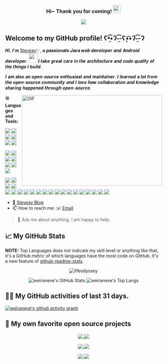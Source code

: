 <h3 align="center">
    Hi~ Thank you for coming!
    <img src="https://media.giphy.com/media/hvRJCLFzcasrR4ia7z/giphy.gif" width="25px">
</h3>

<p align="center">
    <img src="https://readme-typing-svg.herokuapp.com?color=e65e2a&width=280&height=45&lines=Stay+hungry,+Stay+foolish">
</p>

## Welcome to my GitHub profile! ʕ•̫͡•ʔ-̫͡-ʕ•͓͡•ʔ-̫͡-ʔ
<!-- Weird English generator - https://www.dute.org/weird-fonts -->

𝑯𝒊, 𝑰'𝒎 [Steveay](http://www.steveay.com)✨, 𝒂 𝒑𝒂𝒔𝒔𝒊𝒐𝒏𝒂𝒕𝒆 𝑱𝒂𝒗𝒂 𝒘𝒆𝒃 𝒅𝒆𝒗𝒆𝒍𝒐𝒑𝒆𝒓 𝒂𝒏𝒅 𝑨𝒏𝒅𝒓𝒐𝒊𝒅 𝒅𝒆𝒗𝒆𝒍𝒐𝒑𝒆𝒓. <img src="https://media.giphy.com/media/WUlplcMpOCEmTGBtBW/giphy.gif" width="30">𝑰 𝒕𝒂𝒌𝒆 𝒈𝒓𝒆𝒂𝒕 𝒄𝒂𝒓𝒆 𝒊𝒏 𝒕𝒉𝒆 𝒂𝒓𝒄𝒉𝒊𝒕𝒆𝒄𝒕𝒖𝒓𝒆 𝒂𝒏𝒅 𝒄𝒐𝒅𝒆 𝒒𝒖𝒂𝒍𝒊𝒕𝒚 𝒐𝒇 𝒕𝒉𝒆 𝒕𝒉𝒊𝒏𝒈𝒔 𝑰 𝒃𝒖𝒊𝒍𝒅.

𝑰 𝒂𝒎 𝒂𝒍𝒔𝒐 𝒂𝒏 𝒐𝒑𝒆𝒏-𝒔𝒐𝒖𝒓𝒄𝒆 𝒆𝒏𝒕𝒉𝒖𝒔𝒊𝒂𝒔𝒕 𝒂𝒏𝒅 𝒎𝒂𝒊𝒏𝒕𝒂𝒊𝒏𝒆𝒓. 𝑰 𝒍𝒆𝒂𝒓𝒏𝒆𝒅 𝒂 𝒍𝒐𝒕 𝒇𝒓𝒐𝒎 𝒕𝒉𝒆 𝒐𝒑𝒆𝒏-𝒔𝒐𝒖𝒓𝒄𝒆 𝒄𝒐𝒎𝒎𝒖𝒏𝒊𝒕𝒚 𝒂𝒏𝒅 𝑰 𝒍𝒐𝒗𝒆 𝒉𝒐𝒘 𝒄𝒐𝒍𝒍𝒂𝒃𝒐𝒓𝒂𝒕𝒊𝒐𝒏 𝒂𝒏𝒅 𝒌𝒏𝒐𝒘𝒍𝒆𝒅𝒈𝒆 𝒔𝒉𝒂𝒓𝒊𝒏𝒈 𝒉𝒂𝒑𝒑𝒆𝒏𝒆𝒅 𝒕𝒉𝒓𝒐𝒖𝒈𝒉 𝒐𝒑𝒆𝒏-𝒔𝒐𝒖𝒓𝒄𝒆.

<!-- code.gif -->
<img align="right" alt="GIF" src="https://github.com/weiraneve/weiraneve/blob/main/assets/code.gif?raw=true" width="450" height="290" />

🛠️ **Languages and Tools:**

[![](https://img.shields.io/badge/Linux-CentOS-9D5002?style=flat-square&logo=ubuntu&logoColor=ffffff)](https://ubuntu.com/)
[![](https://img.shields.io/badge/MacOS-black?style=flat-square&logo=apple&logoColor=ffffff)](https://www.apple.com/)
[![](https://img.shields.io/badge/Editor-VisualStudio-blue?style=flat-square&logo=VisualStudio&logoColor=ffffff)](https://code.visualstudio.com)
[![](https://img.shields.io/badge/IDE-IDEA-red?style=flat-square&logo=intellij-idea&logoColor=ffffff)](https://www.jetbrains.com/zh-cn/idea/)
[![](https://img.shields.io/badge/IDE-AndroidStudio-049D02?style=flat-square&logo=android-studio&logoColor=ffffff)](https://developer.android.com/studio)
[![](https://img.shields.io/badge/IDE-RustRover-9D2802?style=flat-square&logo=JetBrains&logoColor=ffffff)](https://www.jetbrains.com/rust/)

[![](https://img.shields.io/badge/-Java-9D4802?style=flat-square&logo=openjdk&logoColor=ffffff)](https://www.java.com/)
[![](https://img.shields.io/badge/-Python-3776AB?style=flat-square&logo=python&logoColor=ffffff)](https://www.python.org/)
[![](https://img.shields.io/badge/-Kotlin-dc382d?style=flat-square&logo=kotlin&logoColor=white)](https://kotlinlang.org)
[![](https://img.shields.io/badge/-Dart-007371?style=flat-square&logo=dart&logoColor=white)](https://dart.dev)
[![](https://img.shields.io/badge/-JavaScript-dc388d?style=flat-square&logo=javascript&logoColor=white)](https://www.javascript.com/)
[![](https://img.shields.io/badge/-Rust-9D2802?style=flat-square&logo=rust&logoColor=white)](https://www.rust-lang.org/)
[![](https://img.shields.io/badge/-Solidity-95479D?style=flat-square&logo=solidity&logoColor=white)](https://soliditylang.org)

[![](https://img.shields.io/badge/-Spring-6DB33F?style=flat-square&logo=spring&logoColor=white)](https://spring.io/projects/spring-framework/)
[![](https://img.shields.io/badge/-SpringBoot-537836?style=flat-square&logo=springboot&logoColor=white)]()
[![](https://img.shields.io/badge/-SpringCloud-B6F188?style=flat-square&logo=spring&logoColor=black)](https://spring.io/projects/spring-cloud)
[![](https://img.shields.io/badge/-Actix-9D2802?style=flat-square&logo=rust&logoColor=black)](https://actix.rs/)
[![](https://img.shields.io/badge/-Android-269539?style=flat-square&logo=android&logoColor=white)](https://www.android.com/)
[![](https://img.shields.io/badge/-Flutter-007396?style=flat-square&logo=flutter&logoColor=white)](https://flutter.dev/)
[![](https://img.shields.io/badge/-React-008699?style=flat-square&logo=react&logoColor=white)](https://react.dev)
[![](https://img.shields.io/badge/-uniapp-007545?style=flat-square&logo=uniapp&logoColor=white)](https://uniapp.dcloud.net.cn)
[![](https://img.shields.io/badge/-Tauri-f7de4b?style=flat-square&logo=tauri&logoColor=blue)](https://tauri.app)
[![](https://img.shields.io/badge/-Express-E8E5E4?style=flat-square&logo=express&logoColor=blue)](https://expressjs.com)
[![](https://img.shields.io/badge/-Foundry-EAE01B?style=flat-square&logo=foundry&logoColor=blue)](https://learnblockchain.cn/docs/foundry/i18n/zh/)
[![](https://img.shields.io/badge/-Linea-B5FAF9?style=flat-square&logo=linea&logoColor=blue)](https://linea.build)
[![](https://img.shields.io/badge/-Docker-2496ED?style=flat-square&logo=docker&logoColor=ffffff)](https://www.docker.com/)
[![](https://img.shields.io/badge/-MySQL-003545?style=flat-square&logo=mysql&logoColor=white)](https://www.mysql.com/)
[![](https://img.shields.io/badge/-Git-f05032?style=flat-square&logo=git&logoColor=white)](https://git-scm.com/)
[![](https://img.shields.io/badge/-Nginx-269539?style=flat-square&logo=nginx&logoColor=ffffff)](https://nginx.org/)
[![](https://img.shields.io/badge/-Redis-dc382d?style=flat-square&logo=redis&logoColor=white)](https://redis.io/)
[![](https://img.shields.io/badge/-Gradle-f05032?style=flat-square&logo=gradle&logoColor=white)](https://gradle.org/)
[![](https://img.shields.io/badge/-RabbitMQ-269539?style=flat-square&logo=rabbitmq&logoColor=white)](https://www.rabbitmq.com/)
[![](https://img.shields.io/badge/-RocketMQ-269539?style=flat-square&logo=apache-rocketmq&logoColor=white)](https://rocketmq.apache.org)
[![](https://img.shields.io/badge/-Markdown-003545?style=flat-square&logo=markdown&logoColor=white)](https://daringfireball.net/projects/markdown/)

- 💬 [Steveay Blog](http://steveay.com/)
- 📫 How to reach me: ✉️ [Email](mailto:907221539@qq.com)

> 💬 Ask me about anything, I am happy to help.

## 📈 My GitHub Stats

**NOTE:** Top Languages does not indicate my skill level or anything like that, it's a GitHub metric of which languages have the most code on GitHub. It's a new feature of [github-readme-stats](https://github.com/anuraghazra/github-readme-stats).

<p align="center">
<img src="https://github-readme-streak-stats.herokuapp.com/?user=weiraneve&" alt="lifeodyssey" />
</p>

<p align="center">
    <img src="https://github-readme-stats.vercel.app/api/?username=weiraneve&theme=shades-of-purple&show_icons=true&count_private=true" alt="weiraneve's GitHub Stats">
    <!-- Top Langs - https://github.com/anuraghazra/github-readme-stats -->
    <img src="https://github-readme-stats.vercel.app/api/top-langs/?username=weiraneve&layout=compact&theme=tokyonight&hide=ejs,blade,html,css" alt="weiraneve's Top Langs">
</p>

## 👨‍💻 My GitHub activities of last 31 days.

[![weiraneve's github activity graph](https://github-readme-activity-graph.vercel.app/graph?username=weiraneve&custom_title=My%20github%20repo%20push&hide_border=true)](https://github.com/ashutosh00710/github-readme-activity-graph)

## 📘 My own favorite open source projects

<!-- GitHub Extra Pins - https://github.com/anuraghazra/github-readme-stats -->
<p align="center">
  <a href="https://github.com/weiraneve/seckillcloud.git">
    <img align="center" src="https://github-readme-stats.vercel.app/api/pin/?username=weiraneve&repo=seckillcloud&show_owner=true&theme=default" />
  </a>
  <a href="https://github.com/weiraneve/android-practice.git">
    <img align="center" src="https://github-readme-stats.vercel.app/api/pin/?username=weiraneve&repo=android-practice&show_owner=true&theme=default" />
  </a>
</p>

<p align="center">
  <a href="https://github.com/weiraneve/spider.git">
      <img align="center" src="https://github-readme-stats.vercel.app/api/pin/?username=weiraneve&repo=spider&show_owner=true&theme=default" />
  </a>
  <a href="https://github.com/weiraneve/seckill-deal.git">
      <img align="center" src="https://github-readme-stats.vercel.app/api/pin/?username=weiraneve&repo=seckill-deal&show_owner=true&theme=default" />
  </a>
</p>

<p align="center">
  <a href="https://github.com/weiraneve/hok-lottery-actix">
      <img align="center" src="https://github-readme-stats.vercel.app/api/pin/?username=weiraneve&repo=hok-lottery-actix&show_owner=true&theme=default" />
  </a>
  <a href="https://github.com/weiraneve/actix-clean-architecture">
      <img align="center" src="https://github-readme-stats.vercel.app/api/pin/?username=weiraneve&repo=actix-clean-architecture&show_owner=true&theme=default" />
  </a>
</p>



